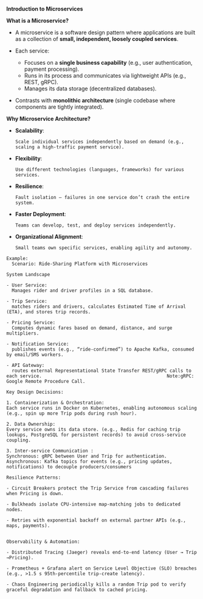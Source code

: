 **Introduction to Microservices**

**What is a Microservice?**

- A microservice is a software design pattern where applications are built as
    a collection of **small, independent, loosely coupled services**.

- Each service:
  - Focuses on a **single business capability** (e.g., user authentication, payment processing).
  - Runs in its process and communicates via lightweight APIs (e.g., REST, gRPC).
  - Manages its data storage (decentralized databases).

- Contrasts with **monolithic architecture** (single codebase where components are tightly integrated).

**Why Microservice Architecture?**

- **Scalability**:
  
      Scale individual services independently based on demand (e.g., scaling a high-traffic payment service).

- **Flexibility**:
  
      Use different technologies (languages, frameworks) for various services.

- **Resilience**:
  
      Fault isolation – failures in one service don’t crash the entire system.

- **Faster Deployment**:
  
      Teams can develop, test, and deploy services independently.

- **Organizational Alignment**:
  
      Small teams own specific services, enabling agility and autonomy.


```
Example:
  Scenario: Ride-Sharing Platform with Microservices

System Landscape

- User Service:
  Manages rider and driver profiles in a SQL database.

- Trip Service:
  matches riders and drivers, calculates Estimated Time of Arrival (ETA), and stores trip records.

- Pricing Service:
  Computes dynamic fares based on demand, distance, and surge multipliers.

- Notification Service:
  publishes events (e.g., “ride-confirmed”) to Apache Kafka, consumed by email/SMS workers.

- API Gateway:
  routes external Representational State Transfer REST/gRPC calls to each service.                                              Note:gRPC: Google Remote Procedure Call.

Key Design Decisions:

1. Containerization & Orchestration: 
Each service runs in Docker on Kubernetes, enabling autonomous scaling (e.g., spin up more Trip pods during rush hour).

2. Data Ownership:
Every service owns its data store. (e.g., Redis for caching trip lookups, PostgreSQL for persistent records) to avoid cross-service coupling.

3. Inter-service Communication :
Synchronous: gRPC between User and Trip for authentication.
Asynchronous: Kafka topics for events (e.g., pricing updates, notifications) to decouple producers/consumers

Resilience Patterns:

- Circuit Breakers protect the Trip Service from cascading failures when Pricing is down.

- Bulkheads isolate CPU-intensive map-matching jobs to dedicated nodes.

- Retries with exponential backoff on external partner APIs (e.g., maps, payments).


Observability & Automation:

- Distributed Tracing (Jaeger) reveals end-to-end latency (User → Trip →Pricing).

- Prometheus + Grafana alert on Service Level Objective (SLO) breaches (e.g., >1.5 s 95th-percentile trip-create latency).

- Chaos Engineering periodically kills a random Trip pod to verify graceful degradation and fallback to cached pricing.
```

